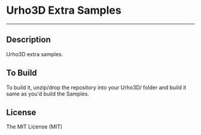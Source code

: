 # Urho3D Extra Samples
-----------------------------------------------------------------------------------

Description
-----------------------------------------------------------------------------------
Urho3D extra samples.


To Build
-----------------------------------------------------------------------------------
To build it, unzip/drop the repository into your Urho3D/ folder and build it same as you'd build the Samples.

License
-----------------------------------------------------------------------------------
The MIT License (MIT)










